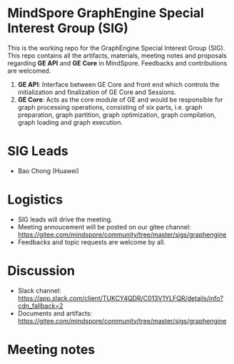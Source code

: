 # MindSpore GraphEngine Special Interest Group (SIG)

This is the working repo for the GraphEngine Special Interest Group (SIG). This repo contains all the artifacts, materials, meeting notes and proposals regarding **GE API** and **GE Core** in MindSpore. Feedbacks and contributions are welcomed.
1. **GE API**: Interface between GE Core and front end which controls the initialization and finalization of GE Core and Sessions.
2. **GE Core**: Acts as the core module of GE and would be responsible for graph processing operations, consisting of six parts, i.e. graph preparation, graph partition, graph optimization, graph compilation, graph loading and graph execution.

# SIG Leads

* Bao Chong (Huawei)

# Logistics

* SIG leads will drive the meeting.
* Meeting annoucement will be posted on our gitee channel: https://gitee.com/mindspore/community/tree/master/sigs/graphengine
* Feedbacks and topic requests are welcome by all.

# Discussion

* Slack channel: https://app.slack.com/client/TUKCY4QDR/C013V1YLFQR/details/info?cdn_fallback=2
* Documents and artifacts: https://gitee.com/mindspore/community/tree/master/sigs/graphengine

# Meeting notes


